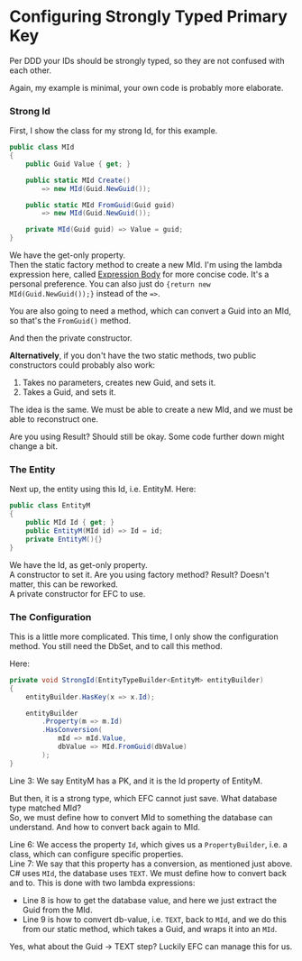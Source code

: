 # Configuring Strongly Typed Primary Key
Per DDD your IDs should be strongly typed, so they are not confused with each other.

Again, my example is minimal, your own code is probably more elaborate.

### Strong Id
First, I show the class for my strong Id, for this example.

```csharp
public class MId
{
    public Guid Value { get; }

    public static MId Create()
        => new MId(Guid.NewGuid());

    public static MId FromGuid(Guid guid)
        => new MId(Guid.NewGuid());

    private MId(Guid guid) => Value = guid;
}
```

We have the get-only property.\
Then the static factory method to create a new MId. 
I'm using the lambda expression here, called [Expression Body](https://www.geeksforgeeks.org/expression-bodied-members-in-c-sharp/) for more concise code. It's a personal preference.
You can also just do `{return new MId(Guid.NewGuid());}` instead of the `=>`.

You are also going to need a method, which can convert a Guid into an MId, so that's the `FromGuid()` method.

And then the private constructor.

**Alternatively**, if you don't have the two static methods, two public constructors could probably also work:
1) Takes no parameters, creates new Guid, and sets it.
2) Takes a Guid, and sets it.

The idea is the same. We must be able to create a new MId, and we must be able to reconstruct one.

Are you using Result? Should still be okay. Some code further down might change a bit.

### The Entity
Next up, the entity using this Id, i.e. EntityM. Here:

```csharp
public class EntityM
{
    public MId Id { get; }
    public EntityM(MId id) => Id = id;
    private EntityM(){}
}
```

We have the Id, as get-only property.\
A constructor to set it. Are you using factory method? Result? Doesn't matter, this can be reworked.\
A private constructor for EFC to use.

### The Configuration
This is a little more complicated. This time, I only show the configuration method. You still need the DbSet, and to call this method.

Here:

```csharp
private void StrongId(EntityTypeBuilder<EntityM> entityBuilder)
{
    entityBuilder.HasKey(x => x.Id);

    entityBuilder
        .Property(m => m.Id)
        .HasConversion(
            mId => mId.Value,
            dbValue => MId.FromGuid(dbValue)
        );
}
```
Line 3: We say EntityM has a PK, and it is the Id property of EntityM.

But then, it is a strong type, which EFC cannot just save. What database type matched MId?\
So, we must define how to convert MId to something the database can understand. And how to convert back again to MId.

Line 6: We access the property `Id`, which gives us a `PropertyBuilder`, i.e. a class, which can configure specific properties.\
Line 7: We say that this property has a conversion, as mentioned just above. C# uses `MId`, the database uses `TEXT`. We must define how to convert back and to.
This is done with two lambda expressions:
* Line 8 is how to get the database value, and here we just extract the Guid from the MId.
* Line 9 is how to convert db-value, i.e. `TEXT`, back to `MId`, and we do this from our static method, which takes a Guid, and wraps it into an `MId`.

Yes, what about the Guid -> TEXT step? Luckily EFC can manage this for us.
